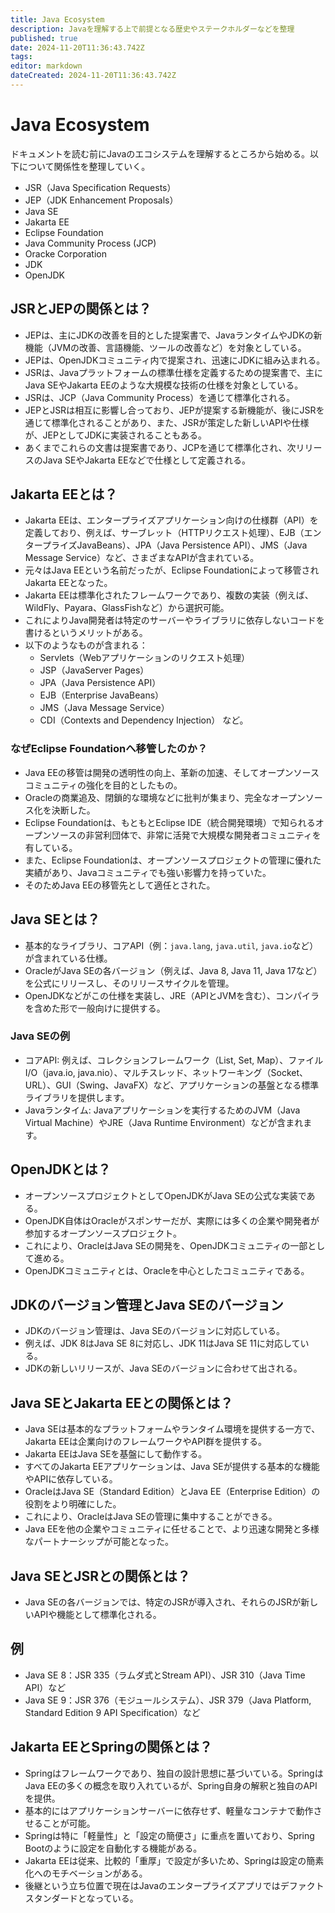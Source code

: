 ```yaml
---
title: Java Ecosystem
description: Javaを理解する上で前提となる歴史やステークホルダーなどを整理
published: true
date: 2024-11-20T11:36:43.742Z
tags: 
editor: markdown
dateCreated: 2024-11-20T11:36:43.742Z
---
```


# Java Ecosystem
ドキュメントを読む前にJavaのエコシステムを理解するところから始める。以下について関係性を整理していく。
- JSR（Java Specification Requests）
- JEP（JDK Enhancement Proposals）
- Java SE
- Jakarta EE
- Eclipse Foundation
- Java Community Process (JCP)
- Oracke Corporation
- JDK
- OpenJDK

## JSRとJEPの関係とは？
- JEPは、主にJDKの改善を目的とした提案書で、JavaランタイムやJDKの新機能（JVMの改善、言語機能、ツールの改善など）を対象としている。
- JEPは、OpenJDKコミュニティ内で提案され、迅速にJDKに組み込まれる。
- JSRは、Javaプラットフォームの標準仕様を定義するための提案書で、主にJava SEやJakarta EEのような大規模な技術の仕様を対象としている。
- JSRは、JCP（Java Community Process）を通じて標準化される。
- JEPとJSRは相互に影響し合っており、JEPが提案する新機能が、後にJSRを通じて標準化されることがあり、また、JSRが策定した新しいAPIや仕様が、JEPとしてJDKに実装されることもある。
- あくまでこれらの文書は提案書であり、JCPを通じて標準化され、次リリースのJava SEやJakarta EEなどで仕様として定義される。

## Jakarta EEとは？
- Jakarta EEは、エンタープライズアプリケーション向けの仕様群（API）を定義しており、例えば、サーブレット（HTTPリクエスト処理）、EJB（エンタープライズJavaBeans）、JPA（Java Persistence API）、JMS（Java Message Service）など、さまざまなAPIが含まれている。
- 元々はJava EEという名前だったが、Eclipse Foundationによって移管されJakarta EEとなった。
- Jakarta EEは標準化されたフレームワークであり、複数の実装（例えば、WildFly、Payara、GlassFishなど）から選択可能。
- これによりJava開発者は特定のサーバーやライブラリに依存しないコードを書けるというメリットがある。
- 以下のようなものが含まれる：
  - Servlets（Webアプリケーションのリクエスト処理）
  - JSP（JavaServer Pages）
  - JPA（Java Persistence API）
  - EJB（Enterprise JavaBeans）
  - JMS（Java Message Service）
  - CDI（Contexts and Dependency Injection） など。

### なぜEclipse Foundationへ移管したのか？
- Java EEの移管は開発の透明性の向上、革新の加速、そしてオープンソースコミュニティの強化を目的としたもの。
- Oracleの商業追及、閉鎖的な環境などに批判が集まり、完全なオープンソース化を決断した。
- Eclipse Foundationは、もともとEclipse IDE（統合開発環境）で知られるオープンソースの非営利団体で、非常に活発で大規模な開発者コミュニティを有している。
- また、Eclipse Foundationは、オープンソースプロジェクトの管理に優れた実績があり、Javaコミュニティでも強い影響力を持っていた。
- そのためJava EEの移管先として適任とされた。

## Java SEとは？
- 基本的なライブラリ、コアAPI（例：`java.lang`, `java.util`, `java.io`など）が含まれている仕様。
- OracleがJava SEの各バージョン（例えば、Java 8, Java 11, Java 17など）を公式にリリースし、そのリリースサイクルを管理。
- OpenJDKなどがこの仕様を実装し、JRE（APIとJVMを含む）、コンパイラを含めた形で一般向けに提供する。

### Java SEの例
- コアAPI: 例えば、コレクションフレームワーク（List, Set, Map）、ファイルI/O（java.io, java.nio）、マルチスレッド、ネットワーキング（Socket、URL）、GUI（Swing、JavaFX）など、アプリケーションの基盤となる標準ライブラリを提供します。
- Javaランタイム: Javaアプリケーションを実行するためのJVM（Java Virtual Machine）やJRE（Java Runtime Environment）などが含まれます。

## OpenJDKとは？
- オープンソースプロジェクトとしてOpenJDKがJava SEの公式な実装である。
- OpenJDK自体はOracleがスポンサーだが、実際には多くの企業や開発者が参加するオープンソースプロジェクト。
- これにより、OracleはJava SEの開発を、OpenJDKコミュニティの一部として進める。
- OpenJDKコミュニティとは、Oracleを中心としたコミュニティである。

## JDKのバージョン管理とJava SEのバージョン
- JDKのバージョン管理は、Java SEのバージョンに対応している。
- 例えば、JDK 8はJava SE 8に対応し、JDK 11はJava SE 11に対応している。
- JDKの新しいリリースが、Java SEのバージョンに合わせて出される。

## Java SEとJakarta EEとの関係とは？
- Java SEは基本的なプラットフォームやランタイム環境を提供する一方で、Jakarta EEは企業向けのフレームワークやAPI群を提供する。
- Jakarta EEはJava SEを基盤にして動作する。
- すべてのJakarta EEアプリケーションは、Java SEが提供する基本的な機能やAPIに依存している。
- OracleはJava SE（Standard Edition）とJava EE（Enterprise Edition）の役割をより明確にした。
- これにより、OracleはJava SEの管理に集中することができる。
- Java EEを他の企業やコミュニティに任せることで、より迅速な開発と多様なパートナーシップが可能となった。

## Java SEとJSRとの関係とは？
- Java SEの各バージョンでは、特定のJSRが導入され、それらのJSRが新しいAPIや機能として標準化される。

## 例
- Java SE 8：JSR 335（ラムダ式とStream API）、JSR 310（Java Time API）など
- Java SE 9：JSR 376（モジュールシステム）、JSR 379（Java Platform, Standard Edition 9 API Specification）など

## Jakarta EEとSpringの関係とは？
- Springはフレームワークであり、独自の設計思想に基づいている。SpringはJava EEの多くの概念を取り入れているが、Spring自身の解釈と独自のAPIを提供。
- 基本的にはアプリケーションサーバーに依存せず、軽量なコンテナで動作させることが可能。
- Springは特に「軽量性」と「設定の簡便さ」に重点を置いており、Spring Bootのように設定を自動化する機能がある。
- Jakarta EEは従来、比較的「重厚」で設定が多いため、Springは設定の簡素化へのモチベーションがある。
- 後継という立ち位置で現在はJavaのエンタープライズアプリではデファクトスタンダードとなっている。
